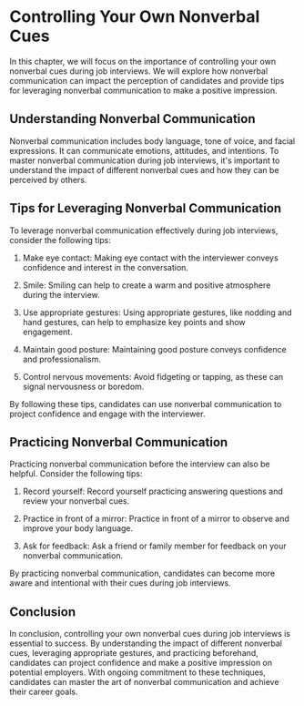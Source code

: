 Controlling Your Own Nonverbal Cues
==================================================================================

In this chapter, we will focus on the importance of controlling your own nonverbal cues during job interviews. We will explore how nonverbal communication can impact the perception of candidates and provide tips for leveraging nonverbal communication to make a positive impression.

Understanding Nonverbal Communication
-------------------------------------

Nonverbal communication includes body language, tone of voice, and facial expressions. It can communicate emotions, attitudes, and intentions. To master nonverbal communication during job interviews, it's important to understand the impact of different nonverbal cues and how they can be perceived by others.

Tips for Leveraging Nonverbal Communication
-------------------------------------------

To leverage nonverbal communication effectively during job interviews, consider the following tips:

1. Make eye contact: Making eye contact with the interviewer conveys confidence and interest in the conversation.

2. Smile: Smiling can help to create a warm and positive atmosphere during the interview.

3. Use appropriate gestures: Using appropriate gestures, like nodding and hand gestures, can help to emphasize key points and show engagement.

4. Maintain good posture: Maintaining good posture conveys confidence and professionalism.

5. Control nervous movements: Avoid fidgeting or tapping, as these can signal nervousness or boredom.

By following these tips, candidates can use nonverbal communication to project confidence and engage with the interviewer.

Practicing Nonverbal Communication
----------------------------------

Practicing nonverbal communication before the interview can also be helpful. Consider the following tips:

1. Record yourself: Record yourself practicing answering questions and review your nonverbal cues.

2. Practice in front of a mirror: Practice in front of a mirror to observe and improve your body language.

3. Ask for feedback: Ask a friend or family member for feedback on your nonverbal communication.

By practicing nonverbal communication, candidates can become more aware and intentional with their cues during job interviews.

Conclusion
----------

In conclusion, controlling your own nonverbal cues during job interviews is essential to success. By understanding the impact of different nonverbal cues, leveraging appropriate gestures, and practicing beforehand, candidates can project confidence and make a positive impression on potential employers. With ongoing commitment to these techniques, candidates can master the art of nonverbal communication and achieve their career goals.
